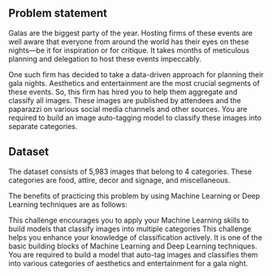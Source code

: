 ## Problem statement

Galas are the biggest party of the year. Hosting firms of these events are well aware that everyone from around the world has their eyes on these nights—be it for inspiration or for critique. It takes months of meticulous planning and delegation to host these events impeccably.

One such firm has decided to take a data-driven approach for planning their gala nights. Aesthetics and entertainment are the most crucial segments of these events. So, this firm has hired you to help them aggregate and classify all images. These images are published by attendees and the paparazzi on various social media channels and other sources. You are required to build an image auto-tagging model to classify these images into separate categories.

## Dataset

The dataset consists of 5,983 images that belong to 4 categories. These categories are food, attire, decor and signage, and miscellaneous.

The benefits of practicing this problem by using Machine Learning or Deep Learning techniques are as follows:

This challenge encourages you to apply your Machine Learning skills to build models that classify images into multiple categories
This challenge helps you enhance your knowledge of classification actively. It is one of the basic building blocks of Machine Learning and Deep Learning techniques.
You are required to build a model that auto-tag images and classifies them into various categories of aesthetics and entertainment for a gala night.
